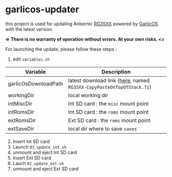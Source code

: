 # garlicos-updater

this project is used for updating Anbernic [RG35XX](https://anbernic.com/fr/products/rg35xx) powered by [GarlicOS](https://www.patreon.com/posts/76561333) with the latest version.

**=> There is no warranty of operation without errors. At your own risks. <=**


For launching the update, please follow these steps :
1. edit `variables.sh` 

| Variable | Description |
| --- | --- |
| garlicOsDownloadPath | latest download link ([here](https://www.patreon.com/posts/76561333), named `RG35XX-CopyPasteOnTopOfStock.7z`)|
| workingDir | local working dir |
| intMiscDir | Int SD card : the `misc` mount point
| intRomsDir | Int SD card : the `roms` mount point
| extRomsDir | Ext SD card : the `roms` mount point
| extSaveDir | local dir where to save `saves`
2. Insert Int SD card
3. Launch `01_update_int.sh`
4. unmount and eject Int SD card
5. Insert Ext SD card
6. Lauch `02_update_ext.sh`
7. unmount and eject Ext SD card
